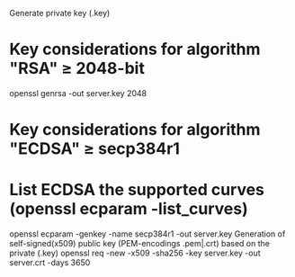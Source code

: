 Generate private key (.key)
# Key considerations for algorithm "RSA" ≥ 2048-bit
openssl genrsa -out server.key 2048

# Key considerations for algorithm "ECDSA" ≥ secp384r1
# List ECDSA the supported curves (openssl ecparam -list_curves)
openssl ecparam -genkey -name secp384r1 -out server.key
Generation of self-signed(x509) public key (PEM-encodings .pem|.crt) based on the private (.key)
openssl req -new -x509 -sha256 -key server.key -out server.crt -days 3650